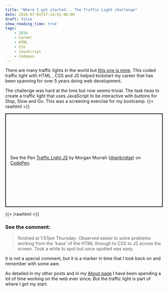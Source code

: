 ```yaml
---
title: "Where I got started... The Traffic Light challenge"
date: 2016-07-01T17:14:51-08:00
draft: false
show_reading_time: true
tags: 
    - 2016
    - Career
    - HTML
    - CSS
    - JavaScript
    - Codepen
---
```


There are many traffic lights in the world but [this one is mine](https://codepen.io/airbridge/pen/oLBvYr). This coded traffic light with HTML , CSS and JS helped kickstart my career that has been spanning for over 5 years doing web development. 

The challenge was hard at the time but now seems trivial. The task twas to create a traffic light that uses JavaScript to be interactive with buttons for Stop, Slow and Go. This was a screening exercise for my bootcamp. 
{{< rawhtml >}}
<p class="codepen" data-height="300" data-default-tab="html,result" data-slug-hash="oLBvYr" data-user="airbridge" style="height: 300px; box-sizing: border-box; display: flex; align-items: center; justify-content: center; border: 2px solid; margin: 1em 0; padding: 1em;">
  <span>See the Pen <a href="https://codepen.io/airbridge/pen/oLBvYr">
  Traffic Light JS</a> by Morgan Murrah (<a href="https://codepen.io/airbridge">@airbridge</a>)
  on <a href="https://codepen.io">CodePen</a>.</span>
</p>
<script async src="https://cpwebassets.codepen.io/assets/embed/ei.js"></script>
{{< /rawhtml >}}

### See the comment:

>  finished at 1:57pm Thursday-
Observed easier to solve problems working from the 'base' of the HTML through to CSS to JS across the screen. Took a while to spot but once spotted was easy.

It is not a special comment, but it is a marker in time that I look back on and remember with some awe.

As detailed in my other posts and in my [About page](/about) I have been spending a lot of time working on the web ever since. But the traffic light is part of where I got my start.

